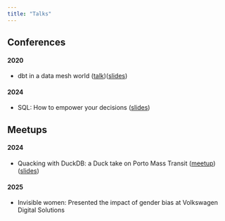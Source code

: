 ```yaml
---
title: "Talks"
---
```


## Conferences

#### 2020

- dbt in a data mesh world ([talk](https://www.getdbt.com/coalesce-2021/dbt-in-a-data-mesh-world))([slides](https://docs.google.com/presentation/d/1nb5cPRQHNSTI5w2-oJlFIVsOX20BBMbJuos2lIrY0PE/edit?usp=sharing))

#### 2024

- SQL: How to empower your decisions ([slides](/slides/sql_empower_decisions.html))

## Meetups

#### 2024

- Quacking with DuckDB: a Duck take on Porto Mass Transit ([meetup](https://www.meetup.com/pt-BR/five9-tech-talks/events/297779016/)) ([slides](https://docs.google.com/presentation/d/11lIqDkjNbjd-vp7fAhnu6hZ-SzLeodHgf0gkvJCr5rI/edit?usp=sharing))


#### 2025

- Invisible women: Presented the impact of gender bias at Volkswagen Digital Solutions